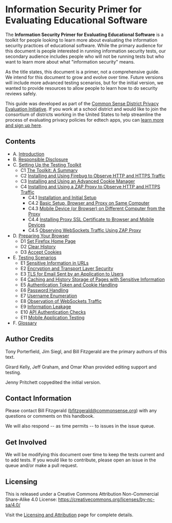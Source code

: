 # Information Security Primer for Evaluating Educational Software

The **Information Security Primer for Evaluating Educational Software** is a toolkit for people looking to learn more about evaluating the information security practices of educational software. While the primary audience for this document is people interested in running information security tests, our secondary audience includes people who will not be running tests but who want to learn more about what "information security" means.

As the title states, this document is a primer, not a comprehensive guide. We intend for this document to grow and evolve over time. Future versions will include more advanced testing scenarios, but for the initial version, we wanted to provide resources to allow people to learn how to do security reviews safely.

This guide was developed as part of the [Common Sense District Privacy Evaluation Initiative](https://www.graphite.org/privacy). If you work at a school district and would like to join the consortium of districts working in the United States to help streamline the process of evaluating privacy policies for edtech apps, you can [learn more and sign up here](https://www.graphite.org/privacy/about/districts).

## Contents

* A. [Introduction](introduction.md)
* B. [Responsible Disclosure](responsible.md)
* C. [Setting Up the Testing Toolkit](getting_started.md)
  * C1 [The Toolkit: A Summary](getting_started.md#h.toolkit-summary)
  * C2 [Installing and Using Firebug to Observe HTTP and HTTPS Traffic](getting_started.md#h.toolkit-firebug)
  * C3 [Installing and Using an Advanced Cookie Manager](getting_started.md#h.toolkit-adv-cookie-manager)
  * C4 [Installing and Using a ZAP Proxy to Observe HTTP and HTTPS Traffic](getting_started.md#h.toolkit-zap-proxy)
    * C4.1 [Installation and Initial Setup](getting_started.md#h.toolkit-zap-proxy-install)
    * C4.2 [Basic Setup, Browser and Proxy on Same Computer](getting_started.md#h.toolkit-zap-proxy-same-box)
    * C4.3 [Mobile Device (or Browser) on Different Computer from the Proxy](getting_started.md#h.toolkit-zap-proxy-different-box)
    * C4.4 [Installing Proxy SSL Certificate to Browser and Mobile Devices](getting_started.md#h.toolkit-zap-proxy-ssl-cert)
    * C4.5 [Observing WebSockets Traffic Using ZAP Proxy](getting_started.md#h.toolkit-zap-proxy-websockets)
* D. [Preparing Your Browser](browser_prep.md)
  * D1 [Set Firefox Home Page](browser_prep.md#h.browser-homepage)
  * D2 [Clear History](browser_prep.md#h.browser-history)
  * D3 [Accept Cookies](browser_prep.md#h.browser-cookies)
* E. [Testing Scenarios](testing_scenarios.md)
  * E1 [Sensitive Information in URLs](testing_scenarios.md#h.testing-url-info)
  * E2 [Encryption and Transport Layer Security](testing_scenarios.md#h.testing-tls)
  * E3 [TLS for Email Sent by an Application to Users](testing_scenarios.md#h.testing-email-tls)
  * E4 [Caching and History Storage of Pages with Sensitive Information](testing_scenarios.md#h.testing-cache)
  * E5 [Authentication Token and Cookie Handling](testing_scenarios.md#testing-auth-token)
  * E6 [Password Handling](testing_scenarios.md#h.testing-password)
  * E7 [Username Enumeration](testing_scenarios.md#h.testing-username)
  * E8 [Observation of WebSockets Traffic](testing_scenarios.md#h.testing-websockets)
  * E9 [Information Leakage](testing_scenarios.md#h.testing-leakage)
  * E10 [API Authentication Checks](testing_scenarios.md#h.testing-api)
  * E11 [Mobile Application Testing](testing_scenarios.md#h.testing-mobile)
* F. [Glossary](glossary.md)

## Author Credits

Tony Porterfield, Jim Siegl, and Bill Fitzgerald are the primary authors of this text.

Girard Kelly, Jeff Graham, and Omar Khan provided editing support and testing.

Jenny Pritchett copyedited the initial version.

## Contact Information

Please contact Bill Fitzgerald (bfitzgerald@commonsense.org) with any questions or comments on this handbook.

We will also respond -- as time permits -- to issues in the issue queue.

## Get Involved

We will be modifying this document over time to keep the tests current and to add tests. If you would like to contribute, please open an issue in the queue and/or make a pull request. 

## Licensing

This is released under a Creative Commons Attribution Non-Commercial Share-Alike 4.0 License: https://creativecommons.org/licenses/by-nc-sa/4.0/

Visit the [Licensing and Attribution](licensing_attribution.md) page for complete details.
